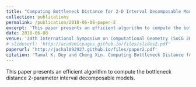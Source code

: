 ```yaml
---
title: "Computing Bottleneck Distance for 2-D Interval Decomposable Modules"
collection: publications
permalink: /publication/2018-06-08-paper-2
excerpt: 'This paper presents an efficient algorithm to compute the bottleneck distance 2-parameter interval decomposable models.'
date: 2018-06-08
venue: '34th International Symposium on Computational Geometry (SoCG 2018)'
# slidesurl: 'http://academicpages.github.io/files/slides2.pdf'
paperurl: 'http://jackal092927.github.io/files/paper2.pdf'
citation: 'Tamal K. Dey and Cheng Xin. Computing Bottleneck Distance for 2-D Interval Decomposable Modules. In 34th International Symposium on Computational Geometry (SoCG 2018). Leibniz International Proceedings in Informatics (LIPIcs), Volume 99, pp. 32:1-32:15, Schloss Dagstuhl – Leibniz-Zentrum für Informatik (2018) https://doi.org/10.4230/LIPIcs.SoCG.2018.32'
---
```


This paper presents an efficient algorithm to compute the bottleneck distance 2-parameter interval decomposable models.

<!-- [Download paper here]([http://jackal092927.github.io/files/paper2.pdf](https://drops.dagstuhl.de/storage/00lipics/lipics-vol099-socg2018/LIPIcs.SoCG.2018.32/LIPIcs.SoCG.2018.32.pdf)) -->

<!-- Recommended citation: Tamal K. Dey and Cheng Xin. Computing Bottleneck Distance for 2-D Interval Decomposable Modules. In 34th International Symposium on Computational Geometry (SoCG 2018). Leibniz International Proceedings in Informatics (LIPIcs), Volume 99, pp. 32:1-32:15, Schloss Dagstuhl – Leibniz-Zentrum für Informatik (2018) https://doi.org/10.4230/LIPIcs.SoCG.2018.32 -->